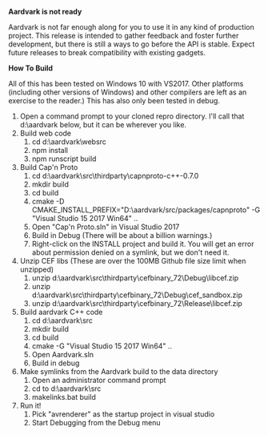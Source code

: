 **Aardvark is not ready**

Aardvark is not far enough along for you to use it in any kind of production project.
This release is intended to gather feedback and foster further development, but there is still a ways to go before the API is stable.
Expect future releases to break compatibility with existing gadgets.

**How To Build**

All of this has been tested on Windows 10 with VS2017.
Other platforms (including other versions of Windows) and other compilers are left as an exercise to the reader.)
This has also only been tested in debug.


1. Open a command prompt to your cloned repro directory. I'll call that d:\aardvark below, but it can be wherever you like.
2. Build web code
   1. cd d:\aardvark\websrc
   2. npm install
   3. npm runscript build
3. Build Cap'n Proto
   1. cd d:\aardvark\src\thirdparty\capnproto-c++-0.7.0
   2. mkdir build
   3. cd build
   4. cmake -D CMAKE_INSTALL_PREFIX="D:\aardvark/src/packages/capnproto" -G "Visual Studio 15 2017 Win64" .. 
   5. Open "Cap'n Proto.sln" in Visual Studio 2017
   6. Build in Debug (There will be about a billion warnings.)
   7. Right-click on the INSTALL project and build it. You will get an error about permission denied on a symlink, but we don't need it.
4. Unzip CEF libs (These are over the 100MB Github file size limit when unzipped)
   1. unzip d:\aardvark\src\thirdparty\cefbinary_72\Debug\libcef.zip
   2. unzip d:\aardvark\src\thirdparty\cefbinary_72\Debug\cef_sandbox.zip
   3. unzip d:\aardvark\src\thirdparty\cefbinary_72\Release\libcef.zip
5. Build aardvark C++ code
   1. cd d:\aardvark\src
   2. mkdir build
   3. cd build
   4. cmake -G "Visual Studio 15 2017 Win64" .. 
   5. Open Aardvark.sln 
   6. Build in debug
6. Make symlinks from the Aardvark build to the data directory
   1. Open an administrator command prompt
   2. cd to d:\aardvark\src
   3. makelinks.bat build
7. Run it!
   1. Pick "avrenderer" as the startup project in visual studio
   2. Start Debugging from the Debug menu


